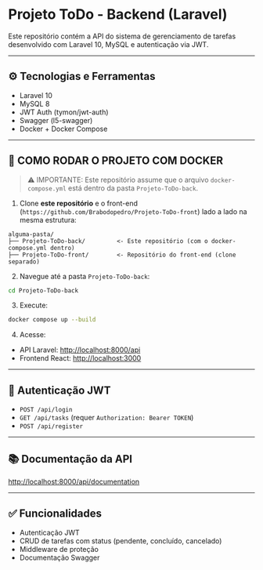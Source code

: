 # Projeto ToDo - Backend (Laravel)

Este repositório contém a API do sistema de gerenciamento de tarefas desenvolvido com Laravel 10, MySQL e autenticação via JWT.

---

## ⚙️ Tecnologias e Ferramentas

- Laravel 10
- MySQL 8
- JWT Auth (tymon/jwt-auth)
- Swagger (l5-swagger)
- Docker + Docker Compose

---

## 🚀 COMO RODAR O PROJETO COM DOCKER

> ⚠️ IMPORTANTE: Este repositório assume que o arquivo `docker-compose.yml` está dentro da pasta `Projeto-ToDo-back`.

1. Clone **este repositório** e o front-end (`https://github.com/Brabodopedro/Projeto-ToDo-front`) lado a lado na mesma estrutura:

```
alguma-pasta/
├── Projeto-ToDo-back/         <- Este repositório (com o docker-compose.yml dentro)
├── Projeto-ToDo-front/        <- Repositório do front-end (clone separado)
```

2. Navegue até a pasta `Projeto-ToDo-back`:
```bash
cd Projeto-ToDo-back
```

3. Execute:
```bash
docker compose up --build
```

4. Acesse:
- API Laravel: [http://localhost:8000/api](http://localhost:8000/api)
- Frontend React: [http://localhost:3000](http://localhost:3000)

---

## 🔐 Autenticação JWT

- `POST /api/login`
- `GET /api/tasks` (requer `Authorization: Bearer TOKEN`)
- `POST /api/register`

---

## 📚 Documentação da API

[http://localhost:8000/api/documentation](http://localhost:8000/api/documentation)

---

## ✅ Funcionalidades

- Autenticação JWT
- CRUD de tarefas com status (pendente, concluído, cancelado)
- Middleware de proteção
- Documentação Swagger